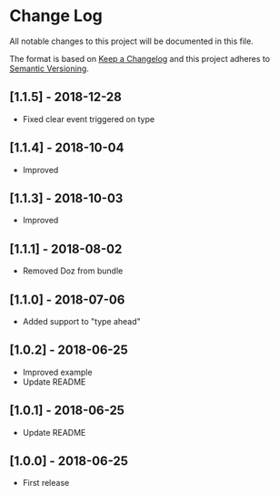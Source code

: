 # Change Log
All notable changes to this project will be documented in this file.

The format is based on [Keep a Changelog](http://keepachangelog.com/)
and this project adheres to [Semantic Versioning](http://semver.org/).

## [1.1.5] - 2018-12-28
- Fixed clear event triggered on type

## [1.1.4] - 2018-10-04
- Improved

## [1.1.3] - 2018-10-03
- Improved

## [1.1.1] - 2018-08-02
- Removed Doz from bundle

## [1.1.0] - 2018-07-06
- Added support to "type ahead"

## [1.0.2] - 2018-06-25
- Improved example
- Update README

## [1.0.1] - 2018-06-25
- Update README

## [1.0.0] - 2018-06-25
- First release
